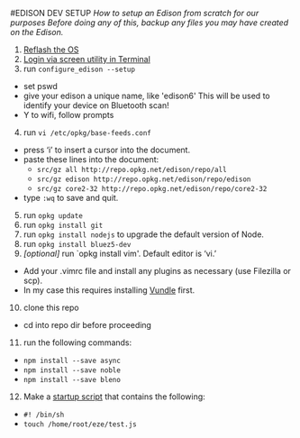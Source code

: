 #EDISON DEV SETUP
*How to setup an Edison from scratch for our purposes*
*Before doing any of this, backup any files you may have created on the Edison.*

1. [Reflash the OS](https://communities.intel.com/docs/DOC-25154)
2. [Login via screen utility in Terminal](https://software.intel.com/en-us/get-started-edison-osx-step3)
3. run `configure_edison --setup` 
  * set pswd
  * give your edison a unique name, like 'edison6' This will be used to identify your device on Bluetooth scan!
  * Y to wifi, follow prompts
4. run `vi /etc/opkg/base-feeds.conf`
  * press ‘i’ to insert a cursor into the document. 
  * paste these lines into the document:
    * `src/gz all http://repo.opkg.net/edison/repo/all`
    * `src/gz edison http://repo.opkg.net/edison/repo/edison`
    * `src/gz core2-32 http://repo.opkg.net/edison/repo/core2-32`
  * type `:wq` to save and quit. 
5. run `opkg update`
6. run `opkg install git`
7. run `opkg install nodejs` to upgrade the default version of Node.
8. run `opkg install bluez5-dev`
9. *[optional]* run `opkg install vim'. Default editor is ‘vi.’
  * Add your .vimrc file and install any plugins as necessary (use Filezilla or scp). 
  * In my case this requires installing [Vundle](https://github.com/VundleVim/Vundle.vim) first.
10. clone this repo 
  * cd into repo dir before proceeding
11. run the following commands:
  * `npm install --save async`
  * `npm install --save noble`
  * `npm install --save bleno`
12. Make a [startup script](http://stephaniemoyerman.com/?p=41) that contains the following:
  * `#! /bin/sh`
  * `touch /home/root/eze/test.js`
